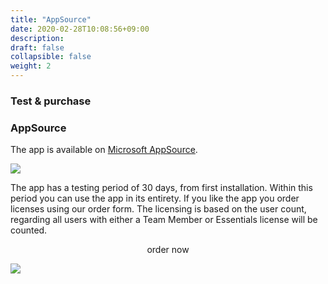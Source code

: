 ```yaml
---
title: "AppSource"
date: 2020-02-28T10:08:56+09:00
description: 
draft: false
collapsible: false
weight: 2
---
```

### Test & purchase

### AppSource

The app is available on [Microsoft AppSource](https://appsource.microsoft.com/en-us/product/dynamics-365-business-central/PUBID.belwaregmbh2%7CAID.connector-365-report-layout-plus%7CPAPPID.38383038-51fd-415e-845d-a08f3f1a9fdf?tab=Overview).

![](images/apps/Report_Layout_Plus/en-us/store_report_layout_plus.png)

The app has a testing period of 30 days, from first installation. Within this period you can use the app in its entirety.
If you like the app you order licenses using our order form.
The licensing is based on the user count, regarding all users with either a Team Member or Essentials license will be counted.

<p style="text-align: center;">
order now
</p>

[<img src="/images/apps/Forms_easy.png">](https://forms.office.com/pages/responsepage.aspx?id=wbg8p1B5wk60E37fEWJ6gDRBQTgxSJtOuCsCUFr9Wj5UQjg1Wkg0SVVEN0w5T1AxUEdKTlc1TU40US4u)